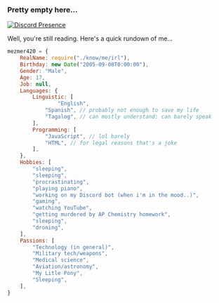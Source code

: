 ### Pretty empty here...

[![Discord Presence](https://lanyard.cnrad.dev/api/1013864805431513148)](https://discord.com/users/1013864805431513148)

Well, you're still reading. Here's a quick rundown of me...

```javascript
mezmer420 = {
	RealName: require("./know/me/irl"),
	Birthday: new Date("2005-09-08T0:00:00"),
	Gender: "Male",
	Age: 17,
	Job: null,
	Languages: {
		Linguistic: [
		        "English",
			"Spanish", // probably not enough to save my life
			"Tagalog", // can mostly understand; can barely speak
		],
		Programming: [
			"JavaScript", // lol barely
			"HTML", // for legal reasons that's a joke
		],
	},
	Hobbies: [
		"sleeping",
		"sleeping",
		"procrastinating",
		"playing piano",
		"working on my Discord bot (when i'm in the mood..)",
		"gaming",
		"watching YouTube",
		"getting murdered by AP Chemistry homework",
		"sleeping",
		"droning",
	],
	Passions: [
		"Technology (in general)",
		"Military tech/weapons",
		"Medical science",
		"Aviation/astronomy",
		"My Litle Pony",
		"Sleeping",
	],
}
```

<!--
**mezmer420/mezmer420** is a ✨ _special_ ✨ repository because its `README.md` (this file) appears on your GitHub profile.

Here are some ideas to get you started:

- 🔭 I’m currently working on ...
- 🌱 I’m currently learning ...
- 👯 I’m looking to collaborate on ...
- 🤔 I’m looking for help with ...
- 💬 Ask me about ...
- 📫 How to reach me: ...
- 😄 Pronouns: ...
- ⚡ Fun fact: ...
-->
